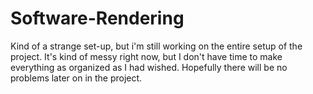 Software-Rendering
==================

Kind of a strange set-up, but i'm still working on the entire setup of the project.
It's kind of messy right now, but I don't have time to make everything as organized as I had wished. Hopefully there will be no problems later on in the project.
